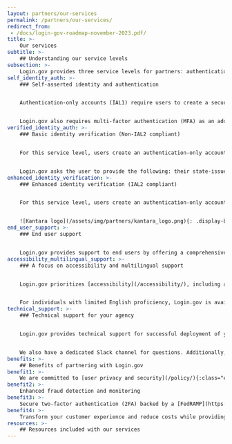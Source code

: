 ```yaml
---
layout: partners/our-services
permalink: /partners/our-services/
redirect_from:
 - /docs/login-gov-roadmap-november-2023.pdf/
title: >-
    Our services
subtitle: >-
    ## Understanding our service levels
subsection: >-
    Login.gov provides three service levels for partners: authentication, basic identity verification, and enhanced identity verification. Login.gov leverages the [NIST Digital Identity Guidelines](https://pages.nist.gov/800-63-3/){:class="usa-link--external"} for Identity Assurance Level (IAL) and Authenticator Assurance Level (AAL). Login.gov allows you to configure your service depending on the needs of your application.
self_identity_auth: >-
    ### Self-asserted identity and authentication


    Authentication-only accounts (IAL1) require users to create a secure account using an email address and a password.


    Login.gov also requires multi-factor authentication (MFA) as an additional security measure such as face or touch unlock, PIV/CAC card, physical security key, authentication application, text or voice message, or backup codes. You can configure Login.gov MFA settings for your application to correspond with either NIST’s AAL1 or AAL2 level, depending on your preferences.
verified_identity_auth: >-
    ### Basic identity verification (Non-IAL2 compliant)


    For this service level, users create an authentication-only account (email, password, and MFA) and then go a step further to prove their identity.


    Login.gov asks the user to provide the following: their state-issued identification card (ID), Social Security number (SSN), current address, and optionally a phone number. Users have the option to provide their state-issued ID card electronically or in person at a participating U.S. Postal Service location. Login.gov’s basic identity verification service does not meet the IAL2 standard. Agencies that need an IAL2-compliant solution should choose Login.gov’s enhanced identity verification service.
enhanced_identity_verification: >-
    ### Enhanced identity verification (IAL2 compliant)


    For this service level, users create an authentication-only account, and then go further by supplying identity documentation and a selfie. Login.gov uses proven facial matching technology that compares the selfie exclusively with the user’s photo ID—and does not use the image for any other purpose. Users also have the option to choose in-person identity verification at a participating U.S. Postal Service location. The enhanced identity verification service has been certified as compliant at the [NIST IAL2 level](https://pages.nist.gov/800-63-3/){:class="usa-link--external"} by an independent, third-party assessor [Kantara Initiative](https://kantarainitiative.org/trust-status-list/){:class="usa-link--external"}.


    ![Kantara logo](/assets/img/partners/kantara_logo.png){: .display-block .margin-x-auto}
end_user_support: >-
    ### End user support


    Login.gov provides support to end users by offering a comprehensive [online help center](/help/){:class="usa-link--external"} with articles and FAQs addressing common issues - available in English, Spanish, French, and Simplified Chinese. We also operate a help desk 24 hours a day, seven days a week with agents that answer inquiries from our [contact form](/contact/){:class="usa-link--external"} and telephone calls for more complex issues, including in multiple languages via interpreters. Our team will also work together with your agency help desk to assist in providing help content for your end users. 
accessibility_multilingual_support: >-
    ### A focus on accessibility and multilingual support


    Login.gov prioritizes [accessibility](/accessibility/), including an emphasis on Section 508 compliance, to support users with disabilities. Our application is designed to be compatible with screen readers, keyboard navigation, and other assistive technologies that make it easier for individuals with visual, motor, or cognitive impairments to access services.


    For individuals with limited English proficiency, Login.gov is available in Spanish, French, and Simplified Chinese. Our team works with human translators to ensure each translated version of Login.gov is precise and culturally-relevant.
technical_support: >-
    ### Technical support for your agency


    Login.gov provides technical support for successful deployment of your integration. Our integration engineers can answer technical questions about our product, provide guidance on best practices for implementation, and facilitate the launch of your integration to production in weeks, not months.


    We also have a dedicated Slack channel for questions. Additionally, we provide all partners with our step-by-step developer documents, which can be found at [developers.login.gov](https://developers.login.gov/){:class="usa-link--external"}.
benefits: >-
    ## Benefits of partnering with Login.gov
benefit1: >-
    We are committed to [user privacy and security](/policy/){:class="external-link"}
benefit2: >-
    Enhanced fraud detection and monitoring
benefit3: >-
    Secure two-factor authentication (2FA) backed by a [FedRAMP](https://www.fedramp.gov/){:class="external-link"} Moderate ATO
benefit4: >-
    Transform your customer experience and reduce costs while providing a modern, frictionless, and compliant foundation to build digital government services
resources: >-
    ## Resources included with our services
---
```

